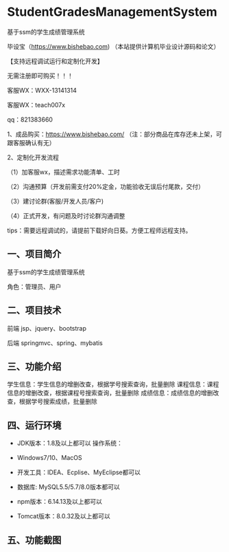 # StudentGradesManagementSystem
 基于ssm的学生成绩管理系统

毕设宝（https://www.bishebao.com) （本站提供计算机毕业设计源码和论文）

【支持远程调试运行和定制化开发】

无需注册即可购买！！！

客服WX：WXX-13141314

客服WX：teach007x

qq：821383660


1、成品购买：https://www.bishebao.com/ （注：部分商品在库存还未上架，可跟客服确认有无）

2、定制化开发流程

（1）加客服wx，描述需求功能清单、工时

（2）沟通预算（开发前需支付20%定金，功能验收无误后付尾款，交付）

（3）建讨论群(客服/开发人员/客户)

（4）正式开发，有问题及时讨论群沟通调整

tips：需要远程调试的，请提前下载好向日葵。方便工程师远程支持。
<h2>一、项目简介</h2>
基于ssm的学生成绩管理系统

角色：管理员、用户
<h2>二、项目技术</h2>
前端 jsp、jquery、bootstrap

后端 springmvc、spring、mybatis
<h2>三、功能介绍</h2>
<div class="markdown-heading" dir="auto">
<div class="markdown-heading" dir="auto">

学生信息：学生信息的增删改查，根据学号搜索查询，批量删除
课程信息：课程信息的增删改查，根据课程号搜索查询，批量删除
成绩信息：成绩信息的增删改查，根据学号搜索成绩，批量删除

</div>
</div>
<h2>四、运行环境</h2>
<ul dir="auto">
 	<li>
<p dir="auto">JDK版本：1.8及以上都可以 操作系统：</p>
</li>
 	<li>
<p dir="auto">Windows7/10、MacOS</p>
</li>
 	<li>
<p dir="auto">开发工具：IDEA、Ecplise、MyEclipse都可以</p>
</li>
 	<li>
<p dir="auto">数据库: MySQL5.5/5.7/8.0版本都可以</p>
</li>
 	<li>
<p dir="auto">npm版本：6.14.13及以上都可以</p>
</li>
 	<li>
<p dir="auto">Tomcat版本：8.0.32及以上都可以</p>
</li>
</ul>
<h2>五、功能截图</h2>
<img class="aligncenter size-full wp-image" src="https://www.bishebao.com/wp-content/uploads/2024/07/计算机毕业设计-基于ssm的学生成绩管理系统/result/image_10_2.png" alt="" />
<img class="aligncenter size-full wp-image" src="https://www.bishebao.com/wp-content/uploads/2024/07/计算机毕业设计-基于ssm的学生成绩管理系统/result/image_11_3.png" alt="" />
<img class="aligncenter size-full wp-image" src="https://www.bishebao.com/wp-content/uploads/2024/07/计算机毕业设计-基于ssm的学生成绩管理系统/result/image_12_4.png" alt="" />
<img class="aligncenter size-full wp-image" src="https://www.bishebao.com/wp-content/uploads/2024/07/计算机毕业设计-基于ssm的学生成绩管理系统/result/image_13_5.png" alt="" />
<img class="aligncenter size-full wp-image" src="https://www.bishebao.com/wp-content/uploads/2024/07/计算机毕业设计-基于ssm的学生成绩管理系统/result/image_14_6.png" alt="" />
<img class="aligncenter size-full wp-image" src="https://www.bishebao.com/wp-content/uploads/2024/07/计算机毕业设计-基于ssm的学生成绩管理系统/result/image_15_7.png" alt="" />
<img class="aligncenter size-full wp-image" src="https://www.bishebao.com/wp-content/uploads/2024/07/计算机毕业设计-基于ssm的学生成绩管理系统/result/image_16_8.png" alt="" />
<img class="aligncenter size-full wp-image" src="https://www.bishebao.com/wp-content/uploads/2024/07/计算机毕业设计-基于ssm的学生成绩管理系统/result/image_1_1.png" alt="" />
<img class="aligncenter size-full wp-image" src="https://www.bishebao.com/wp-content/uploads/2024/07/计算机毕业设计-基于ssm的学生成绩管理系统/result/image_2_9.png" alt="" />
<img class="aligncenter size-full wp-image" src="https://www.bishebao.com/wp-content/uploads/2024/07/计算机毕业设计-基于ssm的学生成绩管理系统/result/image_3_10.png" alt="" />
<img class="aligncenter size-full wp-image" src="https://www.bishebao.com/wp-content/uploads/2024/07/计算机毕业设计-基于ssm的学生成绩管理系统/result/image_4_11.png" alt="" />
<img class="aligncenter size-full wp-image" src="https://www.bishebao.com/wp-content/uploads/2024/07/计算机毕业设计-基于ssm的学生成绩管理系统/result/image_5_12.png" alt="" />
<img class="aligncenter size-full wp-image" src="https://www.bishebao.com/wp-content/uploads/2024/07/计算机毕业设计-基于ssm的学生成绩管理系统/result/image_6_13.png" alt="" />
<img class="aligncenter size-full wp-image" src="https://www.bishebao.com/wp-content/uploads/2024/07/计算机毕业设计-基于ssm的学生成绩管理系统/result/image_7_14.png" alt="" />
<img class="aligncenter size-full wp-image" src="https://www.bishebao.com/wp-content/uploads/2024/07/计算机毕业设计-基于ssm的学生成绩管理系统/result/image_8_15.png" alt="" />
<img class="aligncenter size-full wp-image" src="https://www.bishebao.com/wp-content/uploads/2024/07/计算机毕业设计-基于ssm的学生成绩管理系统/result/image_9_16.png" alt="" />